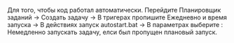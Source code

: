 Для того, чтобы код работал автоматически. Перейдите Планировщик заданий -> Создать задачу -> В тригерах пропишите Ежедневно и время запуска -> В действиях запуск autostart.bat 
-> В параметрах выберите : Немедленно запускать задачу, елси был пропущен плановый запуск.
